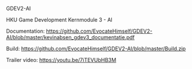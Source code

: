 GDEV2-AI

HKU Game Development Kernmodule 3 - AI

Documentation:
https://github.com/EvocateHimself/GDEV2-AI/blob/master/kevinabsen_gdev3_documentatie.pdf

Build: 
https://github.com/EvocateHimself/GDEV2-AI/blob/master/Build.zip

Trailer video:
https://youtu.be/7iTEVUbHB3M
